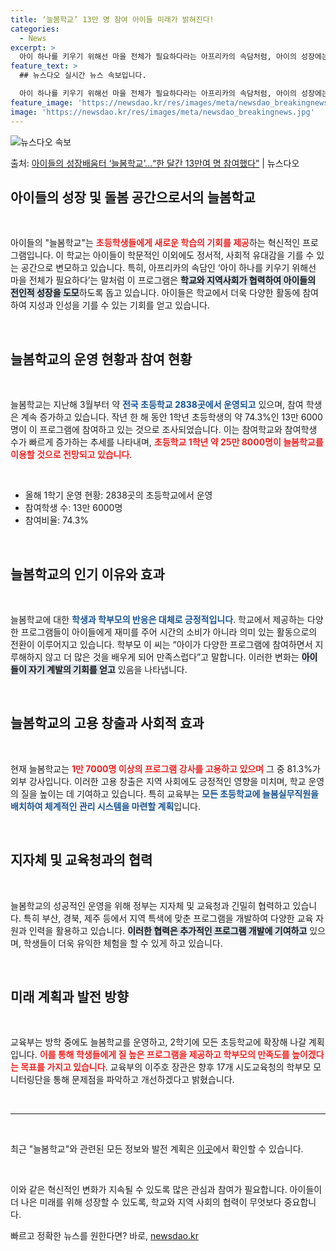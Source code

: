 ```yaml
---
title: ‘늘봄학교’ 13만 명 참여 아이들 미래가 밝혀진다!
categories:
  - News
excerpt: >
  아이 하나를 키우기 위해선 마을 전체가 필요하다라는 아프리카의 속담처럼, 아이의 성장에는 공동체의 힘이 필요…
feature_text: >
  ## 뉴스다오 실시간 뉴스 속보입니다.

  아이 하나를 키우기 위해선 마을 전체가 필요하다라는 아프리카의 속담처럼, 아이의 성장에는 공동체의 힘이 필요…
feature_image: 'https://newsdao.kr/res/images/meta/newsdao_breakingnews.jpg'
image: 'https://newsdao.kr/res/images/meta/newsdao_breakingnews.jpg'
---
```


![뉴스다오 속보](https://newsdao.kr/res/images/meta/newsdao_breakingnews.jpg)

<p>출처: <a href="https://newsdao.kr/3581" rel="dofollow">아이들의 성장배움터 ‘늘봄학교’…“한 달간 13만여 명 참여했다”</a> | 뉴스다오</p>

<h2 data-ke-size="size26">아이들의 성장 및 돌봄 공간으로서의 늘봄학교</h2>

<p data-ke-size="size16">&nbsp;</p>

아이들의 "늘봄학교"는 <b><span style="color: #ee2323;">초등학생들에게 새로운 학습의 기회를 제공</span></b>하는 혁신적인 프로그램입니다. 이 학교는 아이들이 학문적인 이외에도 정서적, 사회적 유대감을 기를 수 있는 공간으로 변모하고 있습니다. 특히, 아프리카의 속담인 ‘아이 하나를 키우기 위해선 마을 전체가 필요하다’는 말처럼 이 프로그램은 <b><span style="background-color: #21538527;">학교와 지역사회가 협력하여 아이들의 전인적 성장을 도모</span></b>하도록 돕고 있습니다. 아이들은 학교에서 더욱 다양한 활동에 참여하여 지성과 인성을 기를 수 있는 기회를 얻고 있습니다.

<p data-ke-size="size16">&nbsp;</p>

<h2 data-ke-size="size26">늘봄학교의 운영 현황과 참여 현황</h2>

<p data-ke-size="size16">&nbsp;</p>

늘봄학교는 지난해 3월부터 약 <b><span style="color: #1a5490;">전국 초등학교 2838곳에서 운영되고</span></b> 있으며, 참여 학생은 계속 증가하고 있습니다. 작년 한 해 동안 1학년 초등학생의 약 74.3%인 13만 6000명이 이 프로그램에 참여하고 있는 것으로 조사되었습니다. 이는 참여학교와 참여학생 수가 빠르게 증가하는 추세를 나타내며, <b><span style="color: #ee2323;">초등학교 1학년 약 25만 8000명이 늘봄학교를 이용할 것으로 전망되고 있습니다</span></b>.

<p data-ke-size="size16">&nbsp;</p>

<ul>
    <li>올해 1학기 운영 현황: 2838곳의 초등학교에서 운영</li>
    <li>참여학생 수: 13만 6000명</li>
    <li>참여비율: 74.3%</li>
</ul>

<p data-ke-size="size16">&nbsp;</p>

<h2 data-ke-size="size26">늘봄학교의 인기 이유와 효과</h2>

<p data-ke-size="size16">&nbsp;</p>

늘봄학교에 대한 <b><span style="color: #1a5490;">학생과 학부모의 반응은 대체로 긍정적입니다</span></b>. 학교에서 제공하는 다양한 프로그램들이 아이들에게 재미를 주어 시간의 소비가 아니라 의미 있는 활동으로의 전환이 이루어지고 있습니다. 학부모 이 씨는 “아이가 다양한 프로그램에 참여하면서 지루해하지 않고 더 많은 것을 배우게 되어 만족스럽다”고 말합니다. 이러한 변화는 <b><span style="background-color: #21538527;">아이들이 자기 계발의 기회를 얻고</span></b> 있음을 나타냅니다.

<p data-ke-size="size16">&nbsp;</p>

<h2 data-ke-size="size26">늘봄학교의 고용 창출과 사회적 효과</h2>

<p data-ke-size="size16">&nbsp;</p>

현재 늘봄학교는 <b><span style="color: #ee2323;">1만 7000명 이상의 프로그램 강사를 고용하고 있으며</span></b> 그 중 81.3%가 외부 강사입니다. 이러한 고용 창출은 지역 사회에도 긍정적인 영향을 미치며, 학교 운영의 질을 높이는 데 기여하고 있습니다. 특히 교육부는 <b><span style="color: #1a5490;">모든 초등학교에 늘봄실무직원을 배치하여 체계적인 관리 시스템을 마련할 계획</span></b>입니다.

<p data-ke-size="size16">&nbsp;</p>

<h2 data-ke-size="size26">지자체 및 교육청과의 협력</h2>

<p data-ke-size="size16">&nbsp;</p>

늘봄학교의 성공적인 운영을 위해 정부는 지자체 및 교육청과 긴밀히 협력하고 있습니다. 특히 부산, 경북, 제주 등에서 지역 특색에 맞춘 프로그램을 개발하여 다양한 교육 자원과 인력을 활용하고 있습니다. <b><span style="background-color: #21538527;">이러한 협력은 추가적인 프로그램 개발에 기여하고</span></b> 있으며, 학생들이 더욱 유익한 체험을 할 수 있게 하고 있습니다.

<p data-ke-size="size16">&nbsp;</p>

<h2 data-ke-size="size26">미래 계획과 발전 방향</h2>

<p data-ke-size="size16">&nbsp;</p>

교육부는 방학 중에도 늘봄학교를 운영하고, 2학기에 모든 초등학교에 확장해 나갈 계획입니다. <b><span style="color: #ee2323;">이를 통해 학생들에게 질 높은 프로그램을 제공하고 학부모의 만족도를 높이겠다는 목표를 가지고 있습니다</span></b>. 교육부의 이주호 장관은 향후 17개 시도교육청의 학부모 모니터링단을 통해 문제점을 파악하고 개선하겠다고 밝혔습니다.

<p data-ke-size="size16">&nbsp;</p>

<hr>

<p data-ke-size="size16">&nbsp;</p>

최근 "늘봄학교"와 관련된 모든 정보와 발전 계획은 <a href="https://newsdao.kr/3581">이곳</a>에서 확인할 수 있습니다. <p data-ke-size="size16">&nbsp;</p>

이와 같은 혁신적인 변화가 지속될 수 있도록 많은 관심과 참여가 필요합니다. 아이들이 더 나은 미래를 위해 성장할 수 있도록, 학교와 지역 사회의 협력이 무엇보다 중요합니다. 

빠르고 정확한 뉴스를 원한다면? 바로, <a href="https://newsdao.kr" rel="dofollow">newsdao.kr</a>


